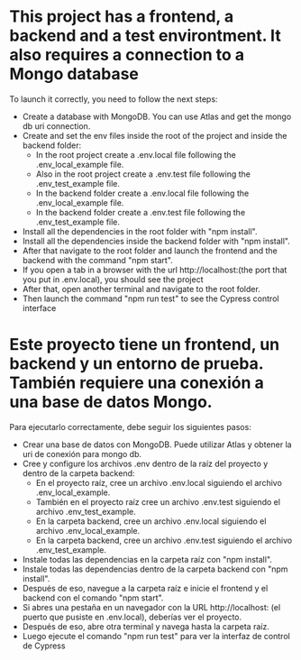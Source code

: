 # This project has a frontend, a backend and a test environtment. It also requires a connection to a Mongo database

To launch it correctly, you need to follow the next steps:

- Create a database with MongoDB. You can use Atlas and get the mongo db uri connection.
- Create and set the env files inside the root of the project and inside the backend folder:
  - In the root project create a .env.local file following the .env_local_example file.
  - Also in the root project create a .env.test file following the .env_test_example file.
  - In the backend folder create a .env.local file following the .env_local_example file.
  - In the backend folder create a .env.test file following the .env_test_example file.
- Install all the dependencies in the root folder with "npm install".  
- Install all the dependencies inside the backend folder with "npm install".
- After that navigate to the root folder and launch the frontend and the backend with the command "npm start".
- If you open a tab in a browser with the url http://localhost:(the port that you put in .env.local), you should see the project
- After that, open another terminal and navigate to the root folder.
- Then launch the command "npm run test" to see the Cypress control interface

# Este proyecto tiene un frontend, un backend y un entorno de prueba. También requiere una conexión a una base de datos Mongo.

Para ejecutarlo correctamente, debe seguir los siguientes pasos:

- Crear una base de datos con MongoDB. Puede utilizar Atlas y obtener la uri de conexión para mongo db.
- Cree y configure los archivos .env dentro de la raíz del proyecto y dentro de la carpeta backend:
  - En el proyecto raíz, cree un archivo .env.local siguiendo el archivo .env_local_example.
  - También en el proyecto raíz cree un archivo .env.test siguiendo el archivo .env_test_example.
  - En la carpeta backend, cree un archivo .env.local siguiendo el archivo .env_local_example.
  - En la carpeta backend, cree un archivo .env.test siguiendo el archivo .env_test_example.
- Instale todas las dependencias en la carpeta raíz con "npm install".
- Instale todas las dependencias dentro de la carpeta backend con "npm install".
- Después de eso, navegue a la carpeta raíz e inicie el frontend y el backend con el comando "npm start".
- Si abres una pestaña en un navegador con la URL http://localhost: (el puerto que pusiste en .env.local), deberías ver el proyecto.
- Después de eso, abre otra terminal y navega hasta la carpeta raíz.
- Luego ejecute el comando "npm run test" para ver la interfaz de control de Cypress